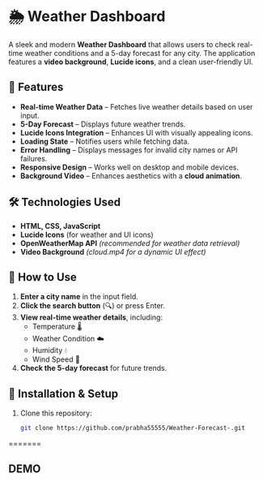 
# 🌦 Weather Dashboard

A sleek and modern **Weather Dashboard** that allows users to check real-time weather conditions and a 5-day forecast for any city. The application features a **video background**, **Lucide icons**, and a clean user-friendly UI.

## 🚀 Features

- **Real-time Weather Data** – Fetches live weather details based on user input.
- **5-Day Forecast** – Displays future weather trends.
- **Lucide Icons Integration** – Enhances UI with visually appealing icons.
- **Loading State** – Notifies users while fetching data.
- **Error Handling** – Displays messages for invalid city names or API failures.
- **Responsive Design** – Works well on desktop and mobile devices.
- **Background Video** – Enhances aesthetics with a **cloud animation**.

## 🛠 Technologies Used

- **HTML, CSS, JavaScript**
- **Lucide Icons** (for weather and UI icons)
- **OpenWeatherMap API** *(recommended for weather data retrieval)*
- **Video Background** *(cloud.mp4 for a dynamic UI effect)*


## 🎯 How to Use

1. **Enter a city name** in the input field.
2. **Click the search button** (🔍) or press Enter.
3. **View real-time weather details**, including:
   - Temperature 🌡️
   - Weather Condition ☁️
   - Humidity 💧
   - Wind Speed 💨
4. **Check the 5-day forecast** for future trends.

## 🔧 Installation & Setup

1. Clone this repository:
   ```bash
   git clone https://github.com/prabha55555/Weather-Forecast-.git
=======
## DEMO

